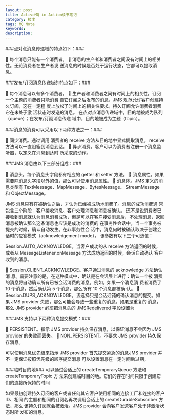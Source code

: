 ```yaml
---
layout: post
title: ActiveMQ in Action读书笔记
category: 技术
tags: MQ Note
keywords: 
description: 
---
```




###点对点消息传递域的特点如下：###

 每个消息只能有一个消费者。
 消息的生产者和消费者之间没有时间上的相关性。无论消费者在生产者发
送消息的时候是否处于运行状态，它都可以提取消息。

###发布/订阅消息传递域的特点如下：###

 每个消息可以有多个消费者。
 生产者和消费者之间有时间上的相关性。订阅一个主题的消费者只能消费
自它订阅之后发布的消息。JMS 规范允许客户创建持久订阅，这在一定程
度上放松了时间上的相关性要求。持久订阅允许消费者消费它在未处于激
活状态时发送的消息。 
 在点对点消息传递域中，目的地被成为队列（queue）；在发布/订阅消息传递
域中，目的地被成为主题（topic）。

###消息的消费可以采用以下两种方法之一：###

 同步消费。通过调用 消费者的 receive 方法从目的地中显式提取消息。
receive 方法可以一直阻塞到消息到达。
 异步消费。客户可以为消费者注册一个消息监听器，以定义在消息到达时
所采取的动作。

###JMS 消息由以下三部分组成：###

 消息头。每个消息头字段都有相应的 getter 和 setter 方法。
 消息属性。如果需要除消息头字段以外的值，那么可以使用消息属性。
 消息体。JMS 定义的消息类型有 TextMessage、MapMessage、BytesMessage、
StreamMessage 和 ObjectMessage。

JMS 消息只有在被确认之后，才认为已经被成功地消费了。消息的成功消费通
常包含三个阶段：客户接收消息、客户处理消息和消息被确认。
还不是说消费者已接收到消息就认为消息消费成功，但是可以在客户接受消息后，不处理消息，返回消息被确认那么这条消息也应该是成功的消费的
在事务性会话中，当一个事务被提交的时候，确认自动发生。在非事务性会
话中，消息何时被确认取决于创建会话时的应答模式（acknowledgement mode）。
该参数有以下三个可选值：

Session.AUTO_ACKNOWLEDGE。当客户成功的从 receive 方法返回的时候，
或者从 MessageListener.onMessage 方法成功返回的时候，会话自动确认
客户收到的消息。

 Session.CLIENT_ACKNOWLEDGE。客户通过消息的 acknowledge 方法确认消
息。需要注意的是，在这种模式中，确认是在会话层上进行：确认一个被
消费的消息将自动确认所有已被会话消费的消息。例如，如果一个消息消
费者消费了 10 个消息，然后确认第 5 个消息，那么所有 10 个消息都被确
认。
 Session.DUPS_ACKNOWLEDGE。该选择只是会话迟钝的确认消息的提交。如
果 JMS provider 失败，那么可能会导致一些重复的消息。如果是重复的
消息，那么 JMS provider 必须把消息头的 JMSRedelivered 字段设置为

###JMS 支持以下两种消息提交模式：###

 PERSISTENT。指示 JMS provider 持久保存消息，以保证消息不会因为 JMS
provider 的失败而丢失。
 NON_PERSISTENT。不要求 JMS provider 持久保存消息。

 可以使用消息优先级来指示 JMS provider 首先提交紧急的消息JMS provider 并不一定保证按照优先级的顺序提交消息
 可以设置消息在一定时间后过期，

###临时目的地###
可以通过会话上的 createTemporaryQueue 方法和 createTemporaryTopic 方
法来创建临时目的地。它们的存在时间只限于创建它们的连接所保持的时间

如果最初创建持久订阅的客户或者任何其它客户使用相同的连接工厂和连接的客户 ID、相同
的主题和相同的订阅名再次调用会话上的 createDurableSubscriber 方法，那么
该持久订阅就会被激活。JMS provider 会向客户发送客户处于非激活状态时所
发布的消息。
